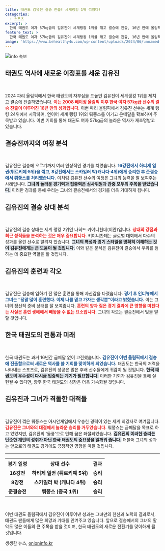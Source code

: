 ```yaml
---
title: 태권도 김유진 결승 진출! 세계랭킹 1위 꺾었다!
categories:
  - 스포츠
excerpt: >
  한국 태권도 여자 57kg급의 김유진이 세계랭킹 1위를 꺾고 결승에 진출, 16년 만에 올림픽 결승 무대에 입성하며 은메달을 확보했다. 금메달을 향한 마지막 도전, 그녀의 각오를 전합니다!
feature_text: >
  한국 태권도 여자 57kg급의 김유진이 세계랭킹 1위를 꺾고 결승에 진출, 16년 만에 올림픽 결승 무대에 입성하며 은메달을 확보했다. 금메달을 향한 마지막 도전, 그녀의 각오를 전합니다!
image: 'https://www.behealthy4u.com/wp-content/uploads/2024/06/unnamed-file.png'
---
```


<p><img src="https://www.behealthy4u.com/wp-content/uploads/2024/06/unnamed-file.png" alt="info 속보" /></p>

<h2 data-ke-size="size26">태권도 역사에 새로운 이정표를 세운 김유진</h2>

<p data-ke-size="size16">&nbsp;</p>

<p>2024 파리 올림픽에서 한국 태권도의 자부심을 드높인 김유진이 세계랭킹 1위를 제치고 결승에 진출하였습니다. <b><span style="color: #ee2323;">이는 2008 베이징 올림픽 이후 한국 여자 57kg급 선수의 결승 진출이 이루어진 16년 만의 성과입니다.</span></b> 이번 파리 올림픽에서 김유진 선수는 세계 랭킹 24위에서 시작하여, 연이어 세계 랭킹 1위의 뤄쭝스를 이기고 은메달을 확보하며 주목받고 있습니다. 이번 기회를 통해 태권도 여자 57kg급의 놀라운 역사가 재조명받고 있습니다.</p>

<h2 data-ke-size="size26">결승전까지의 여정 분석</h2>

<p data-ke-size="size16">&nbsp;</p>

<p>김유진은 결승에 오르기까지 여러 인상적인 경기를 치렀습니다. <b><span style="color: #1a5490;">16강전에서 하티제 일귄(튀르키예·5위)을 꺾고, 8강전에서는 스카일러 박(캐나다·4위)에게 승리한 후 준결승에서 뤄쭝스를 처리했습니다.</span></b> 이처럼 김유진 선수의 여정은 그녀의 능력을 잘 보여주는 사례입니다. <b><span style="background-color: #21538527;">그녀의 놀라운 경기력과 집중력은 심사위원과 관중 모두의 주목을 받았습니다.</span></b> 이러한 경과를 통해 우리는 그녀의 결승전에서의 경기를 더욱 기대하게 됩니다.</p>

<h2 data-ke-size="size26">김유진의 결승 상대 분석</h2>

<p data-ke-size="size16">&nbsp;</p>

<p>김유진의 결승 상대는 세계 랭킹 2위인 나히드 키야니찬데(이란)입니다. <b><span style="color: #ee2323;">상대의 강점과 최근 성적들을 분석하는 것은 매우 중요합니다.</span></b> 키야니찬데는 글로벌 대회에서 다수의 성과를 올린 선수로 알려져 있습니다. <b><span style="background-color: #21538527;">그녀의 특성과 경기 스타일을 명확히 이해하는 것이 김유진에게는 큰 도움이 될 것입니다.</span></b> 이와 같은 분석은 김유진이 결승에서 우위를 점하는 데 중요한 역할을 할 것입니다.</p>

<h2 data-ke-size="size26">김유진의 훈련과 각오</h2>

<p data-ke-size="size16">&nbsp;</p>

<p>김유진은 결승에 임하기 전 많은 훈련을 통해 자신감을 다졌습니다. <b><span style="color: #1a5490;">경기 후 인터뷰에서 그녀는 “정말 많이 훈련했다. 이제 나를 믿고 가자는 생각뿐”이라고 밝혔습니다.</span></b> 이는 그녀의 정신적 준비 상태를 잘 보여줍니다. <b><span style="color: #ee2323;">훈련의 양과 질은 경기 결과에 큰 영향을 미친다는 사실은 훈련 생애에서 빼놓을 수 없는 요소입니다.</span></b> 그녀의 각오는 결승전에서 빛을 발할 것입니다.</p>

<h2 data-ke-size="size26">한국 태권도의 전통과 미래</h2>

<p data-ke-size="size16">&nbsp;</p>

<p>한국 태권도는 과거 16년간 금메달 없이 고전했습니다. <b><span style="color: #1a5490;">김유진이 이번 올림픽에서 결승에 진출함으로써 새로운 역사를 쓸 기회를 맞이하게 되었습니다.</span></b> 태권도는 한국의 저력을 나타내는 스포츠로, 김유진의 성공은 많은 후배 선수들에게 귀감이 될 것입니다. <b><span style="background-color: #21538527;">한국 태권도의 우수성이 다시금 입증되는 계기가 필요합니다.</span></b> 이러한 기회가 김유진을 통해 실현될 수 있다면, 향후 한국 태권도의 성장은 더욱 가속화될 것입니다.</p>

<h2 data-ke-size="size26">김유진과 그녀가 격돌한 대적들</h2>

<p data-ke-size="size16">&nbsp;</p>

<p>김유진이 꺾은 뤄쭝스는 아시안게임에서 우승한 경력이 있는 세계 최강자로 여겨집니다. <b><span style="color: #ee2323;">김유진은 그녀와의 대결에서 놀라운 승리를 거두었습니다.</span></b> 뤄쭝스는 금메달을 목표로 하고 있었지만, 김유진의 '돌풍'으로 인해 꿈은 좌절되었습니다. <b><span style="background-color: #21538527;">김유진의 이러한 승리는 단순한 개인의 성취가 아닌 한국 태권도의 중요성을 일깨워 줍니다.</span></b> 더불어 그녀의 성과는 앞으로의 태권도 경기에도 긍정적인 영향을 미칠 것입니다.</p>

<hr>

<table style="width: 100%; border-collapse: collapse;">
  <tr>
    <th style="text-align: center; height: 29px;"><b>경기 일정</b></th>
    <th style="text-align: center; height: 29px;"><b>상대 선수</b></th>
    <th style="text-align: center; height: 29px;"><b>결과</b></th>
  </tr>
  <tr>
    <td style="text-align: center; height: 17px;"><b>16강전</b></td>
    <td style="text-align: center; height: 17px;"><b>하티제 일귄 (튀르키예 5위)</b></td>
    <td style="text-align: center; height: 17px;"><b>승리</b></td>
  </tr>
  <tr>
    <td style="text-align: center; height: 17px;"><b>8강전</b></td>
    <td style="text-align: center; height: 17px;"><b>스카일러 박 (캐나다 4위)</b></td>
    <td style="text-align: center; height: 17px;"><b>승리</b></td>
  </tr>
  <tr>
    <td style="text-align: center; height: 17px;"><b>준결승전</b></td>
    <td style="text-align: center; height: 17px;"><b>뤄쭝스 (중국 1위)</b></td>
    <td style="text-align: center; height: 17px;"><b>승리</b></td>
  </tr>
</table>

<p data-ke-size="size16">&nbsp;</p>

<p>이번 태권도 올림픽에서 김유진이 이루어낸 성과는 그녀만의 헌신과 노력의 결과로서, 태권도 팬들에게 많은 희망과 기대를 안겨주고 있습니다. 앞으로 결승에서의 그녀의 활약도 많은 이들의 큰 주목을 받을 것이며, 한국 태권도의 새로운 전환기를 맞이하게 될 것입니다.</p>
생생한 뉴스, <a href="https://onioninfo.kr" rel="dofollow">onioninfo.kr</a>


